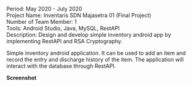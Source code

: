 Period: May 2020 - July 2020 <br />
Project Name: Inventaris SDN Majasetra 01 (Final Project) <br />
Number of Team Member: 1 <br />
Tools: Android Studio, Java, MySQL, RestAPI <br />
Description: Design and develop simple inventory android app by implementing RestAPI and RSA Cryptography.

Simple inventory android application. It can be used to add an item and record the entry and discharge history of the item. The application will interact with the database through RestAPI.

**Screenshot**
